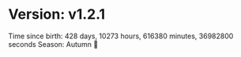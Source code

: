 # Version: v1.2.1
Time since birth: 428 days, 10273 hours, 616380 minutes, 36982800 seconds
Season: Autumn 🍁
